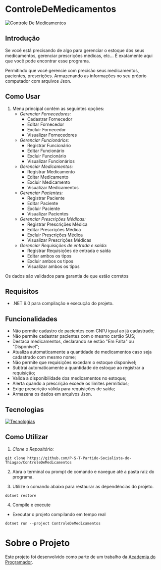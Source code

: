 # ControleDeMedicamentos

![Controle De Medicamentos](https://i.imgur.com/rt0n0bi.gif)


## Introdução
Se você está precisando de algo para gerenciar o estoque dos seus medicamentos, gerenciar
prescrições médicas, etc... É exatamente aqui que você pode encontrar esse programa.

Permitindo que você gerencie com precisão seus medicamentos, pacientes, prescrições.
Armazenando as informações no seu próprio computador com arquivos Json.

## Como Usar
1. Menu principal contém as seguintes opções:
   - *Gerenciar Fornecedores:*
      - Cadastrar Fornecedor
      - Editar Fornecedor
      - Excluir Fornecedor
      - Visualizar Fornecedores
   - *Gerenciar Funcionários:* 
      - Registrar Funcionário
      - Editar Funcionário
      - Excluir Funcionário
      - Visualizar Funcionários
   - *Gerenciar Medicamentos:*
      - Registrar Medicamento
      - Editar Medicamento
      - Excluir Medicamento
      - Visualizar Medicamentos
   - *Gerenciar Pacientes:*
      - Registrar Paciente
      - Editar Paciente
      - Excluir Paciente
      - Visualizar Pacientes
   - *Gerenciar Prescrições Médicas:*
      - Registrar Prescrições Médica
      - Editar Prescrições Médica
      - Excluir Prescrições Médica
      - Visualizar Prescrições Médicas
   - *Gerenciar Requisições de entrada e saída:*
      - Registrar Requisições de entrada e saída
      - Editar ambos os tipos
      - Excluir ambos os tipos
      - Visualizar ambos os tipos

Os dados são validados para garantia de que estão corretos

## Requisitos

- .NET 9.0 para compilação e execução do projeto.

## Funcionalidades

- Não permite cadastro de pacientes com CNPJ igual ao já cadastrado;
- Não permite cadastrar pacientes com o mesmo cartão SUS;
- Destaca medicamentos, declarando se estão "Em Falta" ou "Disponível";
- Atualiza automaticamente a quantidade de medicamentos caso seja cadastrado com mesmo nome;
- Não permite que requisições excedam o estoque disponível;
- Subtrai automaticamente a quantidade de estoque ao registrar a requisição;
- Valida a disponibilidade dos medicamentos no estoque;
- Alerta quando a prescrição excede os limites permitidos;
- Exige prescrição válida para requisições de saída;
- Armazena os dados em arquivos Json.
 
## Tecnologias

[![Tecnologias](https://skillicons.dev/icons?i=git,github,visualstudio,cs,dotnet)](https://skillicons.dev)

## Como Utilizar
1. *Clone o Repositório:*
```
git clone https://github.com/P-S-T-Partido-Socialista-do-Thiagao/ControleDeMedicamentos
```

2. Abra o terminal ou prompt de comando e navegue até a pasta raiz do programa.

3. Utilize o comando abaixo para restaurar as dependências do projeto.
```
dotnet restore
```

4. Compile e execute

- Executar o projeto compilando em tempo real
```
dotnet run --project ControleDeMedicamentos
```

# Sobre o Projeto

Este projeto foi desenvolvido como parte de um trabalho da [Academia do Programador](https://www.instagram.com/academiadoprogramador/).
